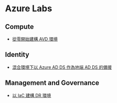 # Azure Labs
## Compute
* [從零開始建構 AVD 環境](https://github.com/mars0426/Azure-Labs/tree/main/avd-from-zero)
## Identity
* [混合環境下以 Azure AD DS 作為地端 AD DS 的備援](https://github.com/mars0426/Azure/tree/main/active-directory-hybrid)
## Management and Governance
* [以 IaC 建構 DR 環境](https://github.com/mars0426/Azure-Labs/tree/main/disaster-recovery-iac)
